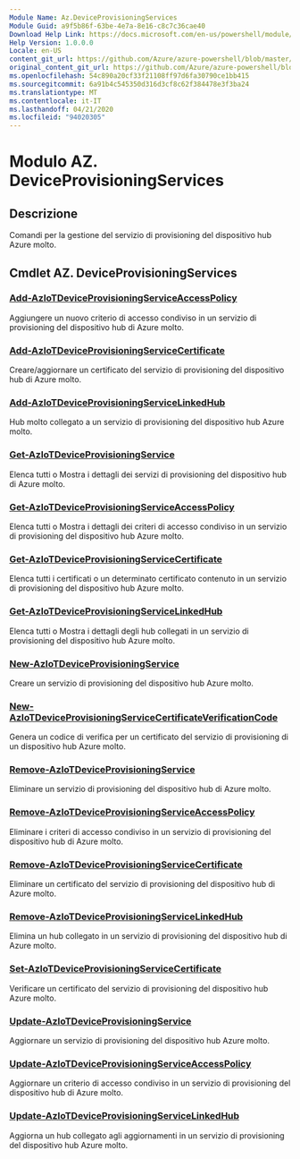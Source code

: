 ```yaml
---
Module Name: Az.DeviceProvisioningServices
Module Guid: a9f5b86f-63be-4e7a-8e16-c8c7c36cae40
Download Help Link: https://docs.microsoft.com/en-us/powershell/module/az.deviceprovisioningservices
Help Version: 1.0.0.0
Locale: en-US
content_git_url: https://github.com/Azure/azure-powershell/blob/master/src/DeviceProvisioningServices/DeviceProvisioningServices/help/Az.DeviceProvisioningServices.md
original_content_git_url: https://github.com/Azure/azure-powershell/blob/master/src/DeviceProvisioningServices/DeviceProvisioningServices/help/Az.DeviceProvisioningServices.md
ms.openlocfilehash: 54c890a20cf33f21108ff97d6fa30790ce1bb415
ms.sourcegitcommit: 6a91b4c545350d316d3cf8c62f384478e3f3ba24
ms.translationtype: MT
ms.contentlocale: it-IT
ms.lasthandoff: 04/21/2020
ms.locfileid: "94020305"
---
```

# Modulo AZ. DeviceProvisioningServices
## Descrizione
Comandi per la gestione del servizio di provisioning del dispositivo hub Azure molto.

## Cmdlet AZ. DeviceProvisioningServices
### [Add-AzIoTDeviceProvisioningServiceAccessPolicy](Add-AzIoTDeviceProvisioningServiceAccessPolicy.md)
Aggiungere un nuovo criterio di accesso condiviso in un servizio di provisioning del dispositivo hub di Azure molto.

### [Add-AzIoTDeviceProvisioningServiceCertificate](Add-AzIoTDeviceProvisioningServiceCertificate.md)
Creare/aggiornare un certificato del servizio di provisioning del dispositivo hub di Azure molto.

### [Add-AzIoTDeviceProvisioningServiceLinkedHub](Add-AzIoTDeviceProvisioningServiceLinkedHub.md)
Hub molto collegato a un servizio di provisioning del dispositivo hub Azure molto.

### [Get-AzIoTDeviceProvisioningService](Get-AzIoTDeviceProvisioningService.md)
Elenca tutti o Mostra i dettagli dei servizi di provisioning del dispositivo hub di Azure molto.

### [Get-AzIoTDeviceProvisioningServiceAccessPolicy](Get-AzIoTDeviceProvisioningServiceAccessPolicy.md)
Elenca tutti o Mostra i dettagli dei criteri di accesso condiviso in un servizio di provisioning del dispositivo hub Azure molto.

### [Get-AzIoTDeviceProvisioningServiceCertificate](Get-AzIoTDeviceProvisioningServiceCertificate.md)
Elenca tutti i certificati o un determinato certificato contenuto in un servizio di provisioning del dispositivo hub Azure molto.

### [Get-AzIoTDeviceProvisioningServiceLinkedHub](Get-AzIoTDeviceProvisioningServiceLinkedHub.md)
Elenca tutti o Mostra i dettagli degli hub collegati in un servizio di provisioning del dispositivo hub Azure molto.

### [New-AzIoTDeviceProvisioningService](New-AzIoTDeviceProvisioningService.md)
Creare un servizio di provisioning del dispositivo hub Azure molto.

### [New-AzIoTDeviceProvisioningServiceCertificateVerificationCode](New-AzIoTDeviceProvisioningServiceCertificateVerificationCode.md)
Genera un codice di verifica per un certificato del servizio di provisioning di un dispositivo hub Azure molto.

### [Remove-AzIoTDeviceProvisioningService](Remove-AzIoTDeviceProvisioningService.md)
Eliminare un servizio di provisioning del dispositivo hub di Azure molto.

### [Remove-AzIoTDeviceProvisioningServiceAccessPolicy](Remove-AzIoTDeviceProvisioningServiceAccessPolicy.md)
Eliminare i criteri di accesso condiviso in un servizio di provisioning del dispositivo hub di Azure molto.

### [Remove-AzIoTDeviceProvisioningServiceCertificate](Remove-AzIoTDeviceProvisioningServiceCertificate.md)
Eliminare un certificato del servizio di provisioning del dispositivo hub di Azure molto.

### [Remove-AzIoTDeviceProvisioningServiceLinkedHub](Remove-AzIoTDeviceProvisioningServiceLinkedHub.md)
Elimina un hub collegato in un servizio di provisioning del dispositivo hub di Azure molto.

### [Set-AzIoTDeviceProvisioningServiceCertificate](Set-AzIoTDeviceProvisioningServiceCertificate.md)
Verificare un certificato del servizio di provisioning del dispositivo hub Azure molto.

### [Update-AzIoTDeviceProvisioningService](Update-AzIoTDeviceProvisioningService.md)
Aggiornare un servizio di provisioning del dispositivo hub Azure molto.

### [Update-AzIoTDeviceProvisioningServiceAccessPolicy](Update-AzIoTDeviceProvisioningServiceAccessPolicy.md)
Aggiornare un criterio di accesso condiviso in un servizio di provisioning del dispositivo hub di Azure molto.

### [Update-AzIoTDeviceProvisioningServiceLinkedHub](Update-AzIoTDeviceProvisioningServiceLinkedHub.md)
Aggiorna un hub collegato agli aggiornamenti in un servizio di provisioning del dispositivo hub Azure molto.

